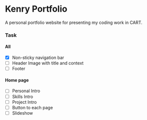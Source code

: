 # Kenry Portfolio

A personal portfolio website for presenting my coding work in CART.

### Task

#### All

- [x] Non-sticky navigation bar
- [ ] Header Image with title and context
- [ ] Footer

#### Home page

- [ ] Personal Intro
- [ ] Skills Intro
- [ ] Project Intro
- [ ] Button to each page
- [ ] Slideshow